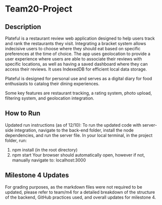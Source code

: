 # Team20-Project

## Description
Plateful is a restaurant review web application designed to help users track and rank the restaurants they visit. Integrating a bracket system allows indecisive users to choose where they should eat based on specific preferences at the time of choice. The app uses geolocation to provide a user experience where users are able to associate their reviews with specific locations, as well as having a saved dashboard where they can access their reviews. It uses IndexedDB for efficient local data storage.

Plateful is designed for personal use and serves as a digital diary for food enthusiasts to catalog their dining experiences. 

Some key features are restaurant tracking, a rating system, photo upload, filtering system, and geolocation integration. 

## How to Run
Updated run instructions (as of 12/10): To run the updated code with server-side integration, navigate to the back-end folder, install the node dependencies, and run the server file. In your local terminal, in the project folder, run:
1. npm install (in the root directory)
2. npm start
Your browser should automatically open, however if not, manually navigate to: localhost:3000

## Milestone 4 Updates
For grading purposes, as the markdown files were not required to be updated, please refer to team/m4 for a detailed breakdown of the structure of the backend, GitHub practices used, and overall updates for milestone 4.
